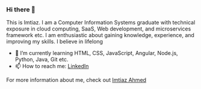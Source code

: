 ### Hi there 👋

<!--
**ImtiazVision/imtiazvision** is a ✨ _special_ ✨ repository because its `README.md` (this file) appears on your GitHub profile.

Here are some ideas to get you started:

- 🔭 I’m currently working on ...
- 🌱 I’m currently learning ...
- 👯 I’m looking to collaborate on ...
- 🤔 I’m looking for help with ...
- 💬 Ask me about ...
- 📫 How to reach me: ...
- 😄 Pronouns: ...
- ⚡ Fun fact: ...
-->
This is Imtiaz. I am a Computer Information Systems graduate with technical exposure in cloud computing, SaaS, Web development, and
microservices framework etc. I am enthusiastic about gaining knowledge, experience, and improving my skills. I believe in lifelong 
- 🌱 I’m currently learning HTML, CSS, JavaScript, Angular, Node.js, Python, Java, Git etc.
- 📫 How to reach me: [LinkedIn](https://www.linkedin.com/in/imtiaz-ahmed247/) 

For more information about me, check out [Imtiaz Ahmed](https://www.imtiazahmed.website/)
